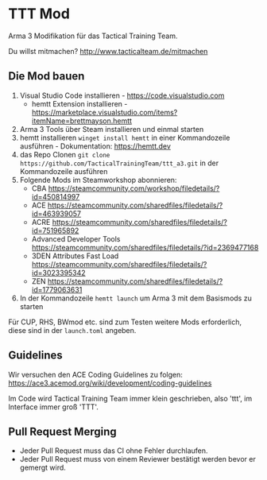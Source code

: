 # TTT Mod

Arma 3 Modifikation für das Tactical Training Team.

Du willst mitmachen? <http://www.tacticalteam.de/mitmachen>

## Die Mod bauen

1. Visual Studio Code installieren - <https://code.visualstudio.com>
    - hemtt Extension installieren - <https://marketplace.visualstudio.com/items?itemName=brettmayson.hemtt>
2. Arma 3 Tools über Steam installieren und einmal starten
3. hemtt installieren `winget install hemtt` in einer Kommandozeile ausführen - Dokumentation: <https://hemtt.dev>
4. das Repo Clonen `git clone https://github.com/TacticalTrainingTeam/ttt_a3.git` in der Kommandozeile ausführen
5. Folgende Mods im Steamworkshop abonnieren:
    - CBA <https://steamcommunity.com/workshop/filedetails/?id=450814997>
    - ACE <https://steamcommunity.com/sharedfiles/filedetails/?id=463939057>
    - ACRE <https://steamcommunity.com/sharedfiles/filedetails/?id=751965892>
    - Advanced Developer Tools <https://steamcommunity.com/sharedfiles/filedetails/?id=2369477168>
    - 3DEN Attributes Fast Load <https://steamcommunity.com/sharedfiles/filedetails/?id=3023395342>
    - ZEN <https://steamcommunity.com/sharedfiles/filedetails/?id=1779063631>
6. In der Kommandozeile `hemtt launch` um Arma 3 mit dem Basismods zu starten

Für CUP, RHS, BWmod etc. sind zum Testen weitere Mods erforderlich, diese sind in der `launch.toml` angeben.

## Guidelines

Wir versuchen den ACE Coding Guidelines zu folgen: <https://ace3.acemod.org/wiki/development/coding-guidelines>

Im Code wird Tactical Training Team immer klein geschrieben, also 'ttt', im Interface immer groß 'TTT'.

## Pull Request Merging

- Jeder Pull Request muss das CI ohne Fehler durchlaufen.
- Jeder Pull Request muss von einem Reviewer bestätigt werden bevor er gemergt wird.
